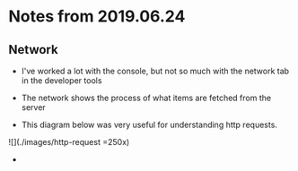 # Notes from 2019.06.24 #

## Network ##

* I've worked a lot with the console, but not so much with the network tab in the developer tools

* The network shows the process of what items are fetched from the server

* This diagram below was very useful for understanding http requests.

![](./images/http-request =250x)


* 